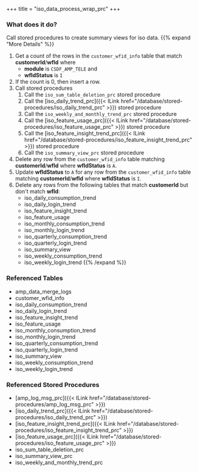 +++
title = "iso_data_process_wrap_prc"
+++

### What does it do?
Call stored procedures to create summary views for iso data.
{{% expand "More Details" %}}
1. Get a count of the rows in the `customer_wfid_info` table that match **customerId**/**wfId** where
   - **module** is `CSDF_AMP_TELE` and
   - **wfIdStatus** is `I`
2. If the count is 0, then insert a row.
3. Call stored procedures
   1. Call the `iso_sum_table_deletion_prc` stored procedure
   2. Call the [iso_daily_trend_prc]({{< ILink href="/database/stored-procedures/iso_daily_trend_prc" >}}) stored procedure
   3. Call the `iso_weekly_and_monthly_trend_prc` stored procedure
   4. Call the [iso_feature_usage_prc]({{< ILink href="/database/stored-procedures/iso_feature_usage_prc" >}}) stored procedure
   5. Call the [iso_feature_insight_trend_prc]({{< ILink href="/database/stored-procedures/iso_feature_insight_trend_prc" >}}) stored procedure
   6. Call the `iso_summary_view_prc` stored procedure
4. Delete any row from the `customer_wfid_info` table matching **customerId**/**wfId** where **wfIdStatus** is `A`.
5. Update **wfIdStatus** to `A` for any row from the `customer_wfid_info` table matching **customerId**/**wfId** where **wfIdStatus** is `I`.
6. Delete any rows from the following tables that match **customerId** but don't match **wfId**:
   - iso_daily_consumption_trend
   - iso_daily_login_trend
   - iso_feature_insight_trend 
   - iso_feature_usage
   - iso_monthly_consumption_trend
   - iso_monthly_login_trend
   - iso_quarterly_consumption_trend
   - iso_quarterly_login_trend
   - iso_summary_view
   - iso_weekly_consumption_trend
   - iso_weekly_login_trend
{{% /expand %}}

### Referenced Tables
- amp_data_merge_logs
- customer_wfid_info
- iso_daily_consumption_trend
- iso_daily_login_trend
- iso_feature_insight_trend 
- iso_feature_usage
- iso_monthly_consumption_trend
- iso_monthly_login_trend
- iso_quarterly_consumption_trend
- iso_quarterly_login_trend
- iso_summary_view
- iso_weekly_consumption_trend
- iso_weekly_login_trend

### Referenced Stored Procedures
- [amp_log_msg_prc]({{< ILink href="/database/stored-procedures/amp_log_msg_prc" >}})
- [iso_daily_trend_prc]({{< ILink href="/database/stored-procedures/iso_daily_trend_prc" >}})
- [iso_feature_insight_trend_prc]({{< ILink href="/database/stored-procedures/iso_feature_insight_trend_prc" >}})
- [iso_feature_usage_prc]({{< ILink href="/database/stored-procedures/iso_feature_usage_prc" >}})
- iso_sum_table_deletion_prc
- iso_summary_view_prc
- iso_weekly_and_monthly_trend_prc
